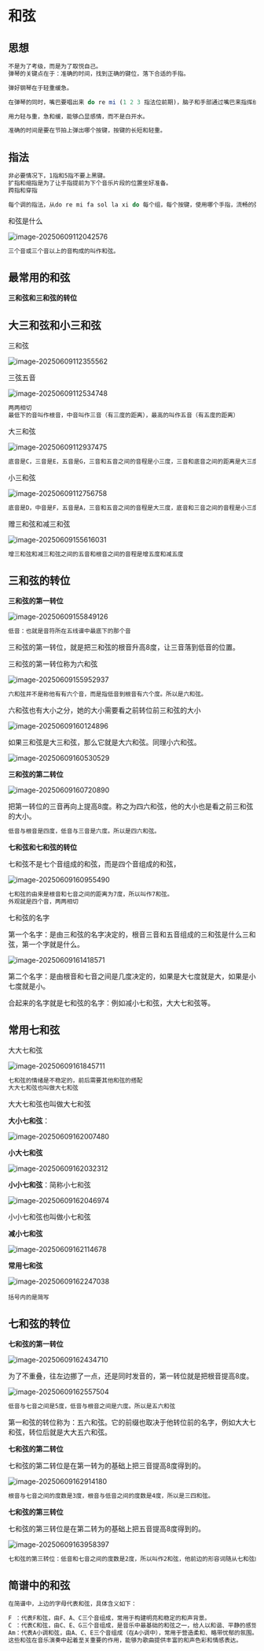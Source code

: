 # 和弦

## 思想

```ts
不是为了考级，而是为了取悦自己。
弹琴的关键点在于：准确的时间，找到正确的键位，落下合适的手指。

弹好钢琴在于轻重缓急。

在弹琴的同时，嘴巴要唱出来 do re mi (1 2 3 指法位前期)，脑子和手部通过嘴巴来指挥统一。

用力轻与重，急和缓，能够凸显感情，而不是白开水。

准确的时间是要在节拍上弹出哪个按键，按键的长短和轻重。

```

## 指法

```ts
非必要情况下，1指和5指不要上黑键。
扩指和缩指是为了让手指提前为下个音乐片段的位置坐好准备。
跨指和穿指

每个调的指法，从do re mi fa sol la xi do 每个组，每个按键，使用哪个手指，流畅的弹奏出来。
```

和弦是什么

![image-20250609112042576](https://2216847528.oss-cn-beijing.aliyuncs.com/asset/image-20250609112042576.png)

```ts
三个音或三个音以上的音构成的叫作和弦。
```

## 最常用的和弦

**三和弦和三和弦的转位**

## 大三和弦和小三和弦

三和弦

![image-20250609112355562](https://2216847528.oss-cn-beijing.aliyuncs.com/asset/image-20250609112355562.png)

三弦五音

![image-20250609112534748](https://2216847528.oss-cn-beijing.aliyuncs.com/asset/image-20250609112534748.png)



```ts
两两相切
最低下的音叫作根音，中音叫作三音（有三度的距离），最高的叫作五音（有五度的距离）
```

大三和弦

![image-20250609112937475](https://2216847528.oss-cn-beijing.aliyuncs.com/asset/image-20250609112937475.png)

```ts
底音是C，三音是E，五音是G，三音和五音之间的音程是小三度，三音和底音之间的距离是大三度，这样的叫作大三和弦，从下到上依次是大三度小三度
```

小三和弦

![image-20250609112756758](https://2216847528.oss-cn-beijing.aliyuncs.com/asset/image-20250609112756758.png)

```ts
底音是D，中音是F，五音是A，三音和五音之间的音程是大三度，底音和三音之间的音程是小三度。这样的叫作小三和弦，从下到上依次是小三度大三度
```

赠三和弦和减三和弦

![image-20250609155616031](https://2216847528.oss-cn-beijing.aliyuncs.com/asset/image-20250609155616031.png)

```ts
增三和弦和减三和弦之间的五音和根音之间的音程是增五度和减五度
```

## 三和弦的转位

**三和弦的第一转位**

![image-20250609155849126](https://2216847528.oss-cn-beijing.aliyuncs.com/asset/image-20250609155849126.png)

```ts
低音：也就是音符所在五线谱中最底下的那个音
```

三和弦的第一转位，就是把三和弦的根音升高8度，让三音落到低音的位置。

三和弦的第一转位称为六和弦

![image-20250609155952937](https://2216847528.oss-cn-beijing.aliyuncs.com/asset/image-20250609155952937.png)

```ts
六和弦并不是称他有有六个音，而是指低音到根音有六个度。所以是六和弦。
```

六和弦也有大小之分，她的大小需要看之前转位前三和弦的大小

![image-20250609160124896](https://2216847528.oss-cn-beijing.aliyuncs.com/asset/image-20250609160124896.png)

如果三和弦是大三和弦，那么它就是大六和弦。同理小六和弦。

![image-20250609160530529](https://2216847528.oss-cn-beijing.aliyuncs.com/asset/image-20250609160530529.png)

**三和弦的第二转位**

![image-20250609160720890](https://2216847528.oss-cn-beijing.aliyuncs.com/asset/image-20250609160720890.png)

把第一转位的三音再向上提高8度。称之为四六和弦，他的大小也是看之前三和弦的大小。

```ts
低音与根音是四度，低音与三音是六度。所以是四六和弦。
```

**七和弦和七和弦的转位**

七和弦不是七个音组成的和弦，而是四个音组成的和弦，

![image-20250609160955490](https://2216847528.oss-cn-beijing.aliyuncs.com/asset/image-20250609160955490-1749456595828-5.png)

```ts
七和弦的由来是根音和七音之间的距离为7度，所以叫作7和弦。
外观就是四个音，两两相切
```

七和弦的名字

第一个名字：是由三和弦的名字决定的，根音三音和五音组成的三和弦是什么三和弦，第一个字就是什么。



![image-20250609161418571](https://2216847528.oss-cn-beijing.aliyuncs.com/asset/image-20250609161418571.png)

第二个名字：是由根音和七音之间是几度决定的，如果是大七度就是大，如果是小七度就是小。

合起来的名字就是七和弦的名字：例如减小七和弦，大大七和弦等。

## 常用七和弦

大大七和弦

![image-20250609161845711](https://2216847528.oss-cn-beijing.aliyuncs.com/asset/image-20250609161845711.png)

```ts
七和弦的情绪是不稳定的，前后需要其他和弦的搭配
大大七和弦也叫做大七和弦
```

大大七和弦也叫做大七和弦

**大小七和弦**：

![image-20250609162007480](https://2216847528.oss-cn-beijing.aliyuncs.com/asset/image-20250609162007480.png)

**小大七和弦**

![image-20250609162032312](https://2216847528.oss-cn-beijing.aliyuncs.com/asset/image-20250609162032312.png)

**小小七和弦**：简称小七和弦

![image-20250609162046974](https://2216847528.oss-cn-beijing.aliyuncs.com/asset/image-20250609162046974.png)

小小七和弦也叫做小七和弦

**减小七和弦**

![image-20250609162114678](https://2216847528.oss-cn-beijing.aliyuncs.com/asset/image-20250609162114678.png)

**常用七和弦**

![image-20250609162247038](https://2216847528.oss-cn-beijing.aliyuncs.com/asset/image-20250609162247038.png)

```tsx
括号内的是简写
```



## 七和弦的转位

**七和弦的第一转位**

![image-20250609162434710](https://2216847528.oss-cn-beijing.aliyuncs.com/asset/image-20250609162434710.png)

为了不重叠，往左边挪了一点，还是同时发音的，第一转位就是把根音提高8度。

![image-20250609162557504](https://2216847528.oss-cn-beijing.aliyuncs.com/asset/image-20250609162557504.png)

```ts
低音与七音之间是5度，低音与根音之间是六度。所以是五六和弦
```

第一和弦的转位称为：五六和弦。它的前缀也取决于他转位前的名字，例如大大七和弦，转位后就是大大五六和弦。

**七和弦的第二转位**

七和弦的第二转位是在第一转为的基础上把三音提高8度得到的。

![image-20250609162914180](https://2216847528.oss-cn-beijing.aliyuncs.com/asset/image-20250609162914180.png)

```ts
根音与七音之间的度数是3度，根音与低音之间的度数是4度，所以是三四和弦。
```

**七和弦的第三转位**

七和弦的第三转位是在第二转为的基础上把五音提高8度得到的。

![image-20250609163958397](https://2216847528.oss-cn-beijing.aliyuncs.com/asset/image-20250609163958397.png)

```ts
七和弦的第三转位：低音和七音之间的度数是2度，所以叫作2和弦，他前边的形容词随从七和弦的名字，例如大大七和弦的第三转位称之为大大二和弦。
```

## 简谱中的和弦

```ts
在简谱中，上边的字母代表和弦，具体含义如下：

F ：代表F和弦，由F、A、C三个音组成，常用于构建明亮和稳定的和声背景。
C ：代表C和弦，由C、E、G三个音组成，是音乐中最基础的和弦之一，给人以和谐、平静的感觉。
Am：代表A小调和弦，由A、C、E三个音组成（在A小调中），常用于营造柔和、略带忧郁的氛围。
这些和弦在音乐演奏中起着至关重要的作用，能够为歌曲提供丰富的和声色彩和情感表达。
```

